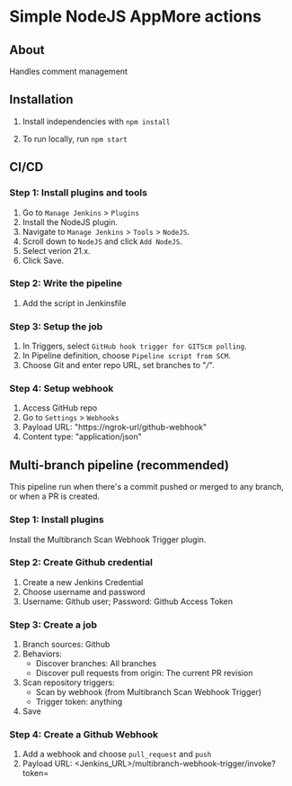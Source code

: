 # Simple NodeJS AppMore actions

## About
Handles comment management

## Installation
1. Install independencies with `npm install`

2. To run locally, run `npm start`

## CI/CD

### Step 1: Install plugins and tools
1. Go to `Manage Jenkins` > `Plugins `
2. Install the NodeJS plugin.
3. Navigate to `Manage Jenkins` > `Tools` > `NodeJS`.
4. Scroll down to `NodeJS` and click `Add NodeJS`.
5. Select verion 21.x.
6. Click Save.

### Step 2: Write the pipeline
1. Add the script in Jenkinsfile

### Step 3: Setup the job
1. In Triggers, select `GitHub hook trigger for GITScm polling`.
2. In Pipeline definition, choose `Pipeline script from SCM`.
3. Choose Git and enter repo URL, set branches to "*/*".

### Step 4: Setup webhook
1. Access GitHub repo
2. Go to `Settings` > `Webhooks`
3. Payload URL: "https://ngrok-url/github-webhook"
4. Content type: "application/json"

## Multi-branch pipeline (recommended)
This pipeline run when there's a commit pushed or merged to any branch, or when a PR is created.

### Step 1: Install plugins
Install the Multibranch Scan Webhook Trigger plugin.

### Step 2: Create Github credential
1. Create a new Jenkins Credential
2. Choose username and password
3. Username: Github user; Password: Github Access Token

### Step 3: Create a job
1. Branch sources: Github
2. Behaviors: 
    + Discover branches: All branches
    + Discover pull requests from origin: The current PR revision
3. Scan repository triggers:
    + Scan by webhook (from Multibranch Scan Webhook Trigger)
    + Trigger token: anything
4. Save

### Step 4: Create a Github Webhook
1. Add a webhook and choose `pull_request` and `push`
2. Payload URL: <Jenkins_URL>/multibranch-webhook-trigger/invoke?token=<token>